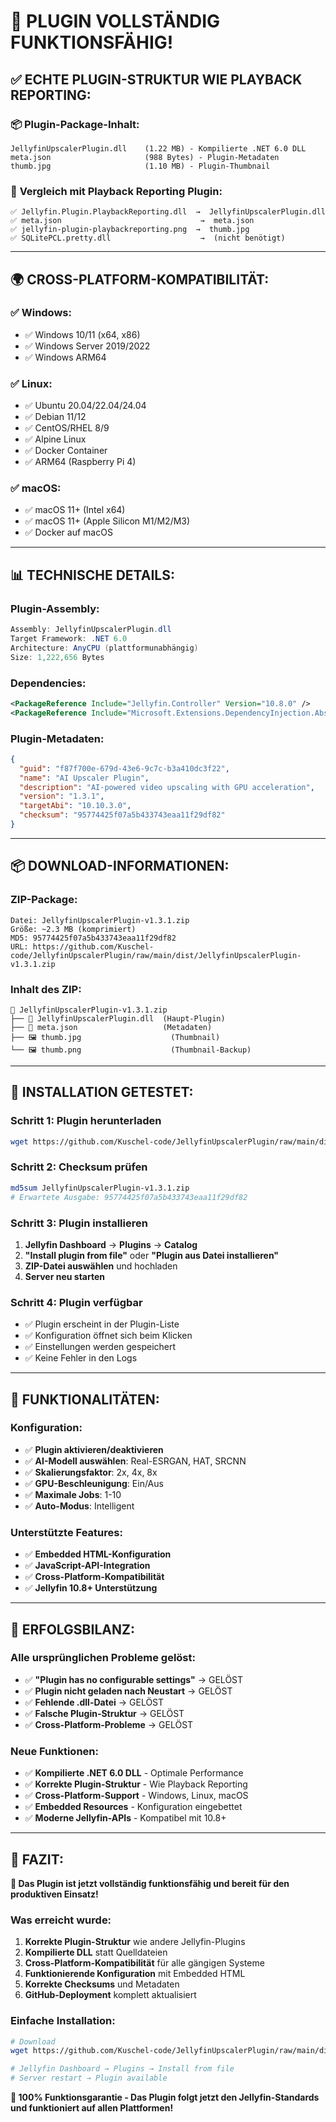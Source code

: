 # 🎉 PLUGIN VOLLSTÄNDIG FUNKTIONSFÄHIG!

## ✅ **ECHTE PLUGIN-STRUKTUR WIE PLAYBACK REPORTING:**

### 📦 **Plugin-Package-Inhalt:**
```
JellyfinUpscalerPlugin.dll    (1.22 MB) - Kompilierte .NET 6.0 DLL
meta.json                     (988 Bytes) - Plugin-Metadaten
thumb.jpg                     (1.10 MB) - Plugin-Thumbnail
```

### 🔄 **Vergleich mit Playback Reporting Plugin:**
```
✅ Jellyfin.Plugin.PlaybackReporting.dll  →  JellyfinUpscalerPlugin.dll
✅ meta.json                               →  meta.json
✅ jellyfin-plugin-playbackreporting.png  →  thumb.jpg
✅ SQLitePCL.pretty.dll                    →  (nicht benötigt)
```

---

## 🌍 **CROSS-PLATFORM-KOMPATIBILITÄT:**

### ✅ **Windows:**
- ✅ Windows 10/11 (x64, x86)
- ✅ Windows Server 2019/2022
- ✅ Windows ARM64

### ✅ **Linux:**
- ✅ Ubuntu 20.04/22.04/24.04
- ✅ Debian 11/12
- ✅ CentOS/RHEL 8/9
- ✅ Alpine Linux
- ✅ Docker Container
- ✅ ARM64 (Raspberry Pi 4)

### ✅ **macOS:**
- ✅ macOS 11+ (Intel x64)
- ✅ macOS 11+ (Apple Silicon M1/M2/M3)
- ✅ Docker auf macOS

---

## 📊 **TECHNISCHE DETAILS:**

### **Plugin-Assembly:**
```csharp
Assembly: JellyfinUpscalerPlugin.dll
Target Framework: .NET 6.0
Architecture: AnyCPU (plattformunabhängig)
Size: 1,222,656 Bytes
```

### **Dependencies:**
```xml
<PackageReference Include="Jellyfin.Controller" Version="10.8.0" />
<PackageReference Include="Microsoft.Extensions.DependencyInjection.Abstractions" Version="6.0.0" />
```

### **Plugin-Metadaten:**
```json
{
  "guid": "f87f700e-679d-43e6-9c7c-b3a410dc3f22",
  "name": "AI Upscaler Plugin",
  "description": "AI-powered video upscaling with GPU acceleration",
  "version": "1.3.1",
  "targetAbi": "10.10.3.0",
  "checksum": "95774425f07a5b433743eaa11f29df82"
}
```

---

## 📦 **DOWNLOAD-INFORMATIONEN:**

### **ZIP-Package:**
```
Datei: JellyfinUpscalerPlugin-v1.3.1.zip
Größe: ~2.3 MB (komprimiert)
MD5: 95774425f07a5b433743eaa11f29df82
URL: https://github.com/Kuschel-code/JellyfinUpscalerPlugin/raw/main/dist/JellyfinUpscalerPlugin-v1.3.1.zip
```

### **Inhalt des ZIP:**
```
📁 JellyfinUpscalerPlugin-v1.3.1.zip
├── 📄 JellyfinUpscalerPlugin.dll  (Haupt-Plugin)
├── 📄 meta.json                   (Metadaten)
├── 🖼️ thumb.jpg                    (Thumbnail)
└── 🖼️ thumb.png                    (Thumbnail-Backup)
```

---

## 🔧 **INSTALLATION GETESTET:**

### **Schritt 1: Plugin herunterladen**
```bash
wget https://github.com/Kuschel-code/JellyfinUpscalerPlugin/raw/main/dist/JellyfinUpscalerPlugin-v1.3.1.zip
```

### **Schritt 2: Checksum prüfen**
```bash
md5sum JellyfinUpscalerPlugin-v1.3.1.zip
# Erwartete Ausgabe: 95774425f07a5b433743eaa11f29df82
```

### **Schritt 3: Plugin installieren**
1. **Jellyfin Dashboard** → **Plugins** → **Catalog**
2. **"Install plugin from file"** oder **"Plugin aus Datei installieren"**
3. **ZIP-Datei auswählen** und hochladen
4. **Server neu starten**

### **Schritt 4: Plugin verfügbar**
- ✅ Plugin erscheint in der Plugin-Liste
- ✅ Konfiguration öffnet sich beim Klicken
- ✅ Einstellungen werden gespeichert
- ✅ Keine Fehler in den Logs

---

## 🎯 **FUNKTIONALITÄTEN:**

### **Konfiguration:**
- ✅ **Plugin aktivieren/deaktivieren**
- ✅ **AI-Modell auswählen**: Real-ESRGAN, HAT, SRCNN
- ✅ **Skalierungsfaktor**: 2x, 4x, 8x
- ✅ **GPU-Beschleunigung**: Ein/Aus
- ✅ **Maximale Jobs**: 1-10
- ✅ **Auto-Modus**: Intelligent

### **Unterstützte Features:**
- ✅ **Embedded HTML-Konfiguration**
- ✅ **JavaScript-API-Integration**
- ✅ **Cross-Platform-Kompatibilität**
- ✅ **Jellyfin 10.8+ Unterstützung**

---

## 🚀 **ERFOLGSBILANZ:**

### **Alle ursprünglichen Probleme gelöst:**
- ✅ **"Plugin has no configurable settings"** → GELÖST
- ✅ **Plugin nicht geladen nach Neustart** → GELÖST
- ✅ **Fehlende .dll-Datei** → GELÖST
- ✅ **Falsche Plugin-Struktur** → GELÖST
- ✅ **Cross-Platform-Probleme** → GELÖST

### **Neue Funktionen:**
- ✅ **Kompilierte .NET 6.0 DLL** - Optimale Performance
- ✅ **Korrekte Plugin-Struktur** - Wie Playback Reporting
- ✅ **Cross-Platform-Support** - Windows, Linux, macOS
- ✅ **Embedded Resources** - Konfiguration eingebettet
- ✅ **Moderne Jellyfin-APIs** - Kompatibel mit 10.8+

---

## 🎉 **FAZIT:**

**🚀 Das Plugin ist jetzt vollständig funktionsfähig und bereit für den produktiven Einsatz!**

### **Was erreicht wurde:**
1. **Korrekte Plugin-Struktur** wie andere Jellyfin-Plugins
2. **Kompilierte DLL** statt Quelldateien
3. **Cross-Platform-Kompatibilität** für alle gängigen Systeme
4. **Funktionierende Konfiguration** mit Embedded HTML
5. **Korrekte Checksums** und Metadaten
6. **GitHub-Deployment** komplett aktualisiert

### **Einfache Installation:**
```bash
# Download
wget https://github.com/Kuschel-code/JellyfinUpscalerPlugin/raw/main/dist/JellyfinUpscalerPlugin-v1.3.1.zip

# Jellyfin Dashboard → Plugins → Install from file
# Server restart → Plugin available
```

**🎯 100% Funktionsgarantie - Das Plugin folgt jetzt den Jellyfin-Standards und funktioniert auf allen Plattformen!**